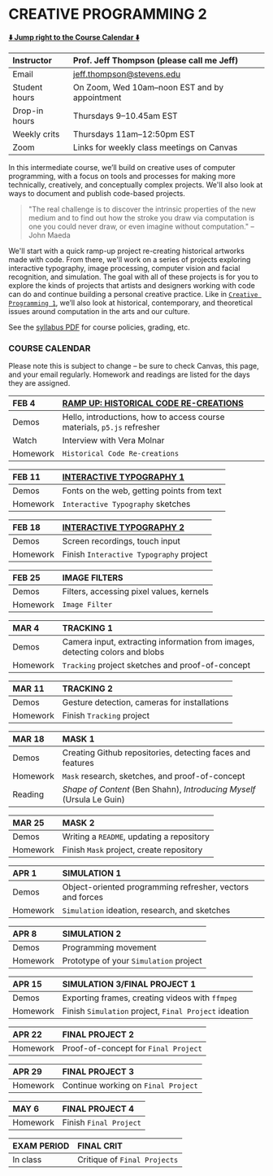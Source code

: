 # CREATIVE PROGRAMMING 2

**[:arrow_down: Jump right to the Course Calendar :arrow_down:](https://github.com/jeffThompson/CreativeProgramming2#course-calendar)**

| Instructor     | Prof. Jeff Thompson (please call me Jeff) |
| :---           | :--- |
| Email          | jeff.thompson@stevens.edu |
| Student hours  | On Zoom, Wed 10am–noon EST and by appointment |
| Drop-in hours  | Thursdays 9–10.45am EST |
| Weekly crits   | Thursdays 11am–12:50pm EST |
| Zoom           | Links for weekly class meetings on Canvas |

In this intermediate course, we’ll build on creative uses of computer programming, with a focus on tools and processes for making more technically, creatively, and conceptually complex projects. We'll also look at ways to document and publish code-based projects.

> "The real challenge is to discover the intrinsic properties of the new medium and to find out how the stroke you draw via computation is one you could never draw, or even imagine without computation." – John Maeda

We'll start with a quick ramp-up project re-creating historical artworks made with code. From there, we'll work on a series of projects exploring interactive typography, image processing, computer vision and facial recognition, and simulation. The goal with all of these projects is for you to explore the kinds of projects that artists and designers working with code can do and continue building a personal creative practice. Like in [`Creative Programming 1`](https://github.com/jeffThompson/CreativeProgramming1), we’ll also look at historical, contemporary, and theoretical issues around computation in the arts and our culture.

See the [syllabus PDF](https://github.com/jeffThompson/CreativeProgramming2/blob/master/Syllabus.pdf) for course policies, grading, etc.


### COURSE CALENDAR
Please note this is subject to change – be sure to check Canvas, this page, and your email regularly. Homework and readings are listed for the days they are assigned.

| FEB 4       | [RAMP UP: HISTORICAL CODE RE-CREATIONS](https://github.com/jeffThompson/CreativeProgramming2/tree/master/Week00_RampUp) |
| :---        | :--- |
| Demos       | Hello, introductions, how to access course materials, `p5.js` refresher |
| Watch       | Interview with Vera Molnar |
| Homework    | `Historical Code Re-creations` |

| FEB 11      | [INTERACTIVE TYPOGRAPHY 1](https://github.com/jeffThompson/CreativeProgramming2/tree/master/Week01_InteractiveTypography) |
| :---        | :--- |
| Demos       | Fonts on the web, getting points from text |
| Homework    | `Interactive Typography` sketches |

| FEB 18      | [INTERACTIVE TYPOGRAPHY 2](https://github.com/jeffThompson/CreativeProgramming2/tree/master/Week01_InteractiveTypography) |
| :---        | :--- |
| Demos       | Screen recordings, touch input |
| Homework    | Finish `Interactive Typography` project |

| FEB 25      | IMAGE FILTERS |
| :---        | :--- |
| Demos       | Filters, accessing pixel values, kernels |
| Homework    | `Image Filter` |

| MAR 4       | TRACKING 1 |
| :---        | :--- |
| Demos       | Camera input, extracting information from images, detecting colors and blobs |
| Homework    | `Tracking` project sketches and proof-of-concept |

| MAR 11      | TRACKING 2 |
| :---        | :--- |
| Demos       | Gesture detection, cameras for installations |
| Homework    | Finish `Tracking` project |

| MAR 18      | MASK 1 |
| :---        | :--- |
| Demos       | Creating Github repositories, detecting faces and features |
| Homework    | `Mask` research, sketches, and proof-of-concept |
| Reading     | *Shape of Content* (Ben Shahn), *Introducing Myself* (Ursula Le Guin) |

| MAR 25      | MASK 2 |
| :---        | :--- |
| Demos       | Writing a `README`, updating a repository |
| Homework    | Finish `Mask` project, create repository |

| APR 1       | SIMULATION 1 |
| :---        | :--- |
| Demos       | Object-oriented programming refresher, vectors and forces |
| Homework    | `Simulation` ideation, research, and sketches |

| APR 8       | SIMULATION 2 |
| :---        | :--- |
| Demos       | Programming movement |
| Homework    | Prototype of your `Simulation` project |

| APR 15      | SIMULATION 3/FINAL PROJECT 1 |
| :---        | :--- |
| Demos       | Exporting frames, creating videos with `ffmpeg` |
| Homework    | Finish `Simulation` project, `Final Project` ideation |

| APR 22      | FINAL PROJECT 2 |
| :---        | :--- |
| Homework    | Proof-of-concept for `Final Project` |

| APR 29      | FINAL PROJECT 3 |
| :---        | :--- |
| Homework    | Continue working on `Final Project` |

| MAY 6       | FINAL PROJECT 4 |
| :---        | :--- |
| Homework    | Finish `Final Project` |

| EXAM PERIOD | FINAL CRIT |
| :---        | :--- |
| In class    | Critique of `Final Projects` |

